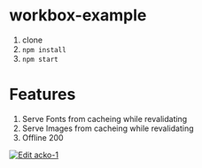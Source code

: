 # workbox-example

1) clone 
2) `npm install`
3) `npm start`

# Features
1) Serve Fonts from cacheing while revalidating
2) Serve Images from cacheing while revalidating
3) Offline 200 


[![Edit acko-1](https://codesandbox.io/static/img/play-codesandbox.svg)](https://codesandbox.io/s/github/sagartalla/workbox-example/tree/master/?fontsize=14)
